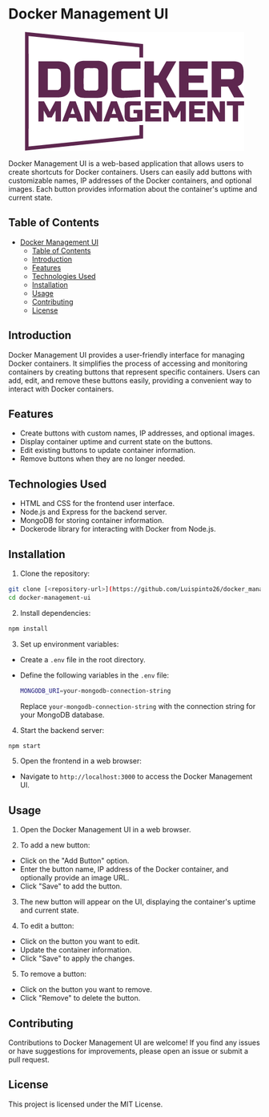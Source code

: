 # Docker Management UI

<div align="center">
  <img src="./logo.png" alt="Project Logo">
</div>

Docker Management UI is a web-based application that allows users to create shortcuts for Docker containers. Users can easily add buttons with customizable names, IP addresses of the Docker containers, and optional images. Each button provides information about the container's uptime and current state.

## Table of Contents

- [Docker Management UI](#docker-management-ui)
  - [Table of Contents](#table-of-contents)
  - [Introduction](#introduction)
  - [Features](#features)
  - [Technologies Used](#technologies-used)
  - [Installation](#installation)
  - [Usage](#usage)
  - [Contributing](#contributing)
  - [License](#license)

## Introduction

Docker Management UI provides a user-friendly interface for managing Docker containers. It simplifies the process of accessing and monitoring containers by creating buttons that represent specific containers. Users can add, edit, and remove these buttons easily, providing a convenient way to interact with Docker containers.

## Features

- Create buttons with custom names, IP addresses, and optional images.
- Display container uptime and current state on the buttons.
- Edit existing buttons to update container information.
- Remove buttons when they are no longer needed.

## Technologies Used

- HTML and CSS for the frontend user interface.
- Node.js and Express for the backend server.
- MongoDB for storing container information.
- Dockerode library for interacting with Docker from Node.js.

## Installation

1. Clone the repository:

```bash
git clone [<repository-url>](https://github.com/Luispinto26/docker_management_ui.git)
cd docker-management-ui
```

2. Install dependencies:

```bash
npm install
```

3. Set up environment variables:

- Create a `.env` file in the root directory.
- Define the following variables in the `.env` file:

  ```bash
  MONGODB_URI=your-mongodb-connection-string
  ```

  Replace `your-mongodb-connection-string` with the connection string for your MongoDB database.

4. Start the backend server:

```bash
npm start
```

5. Open the frontend in a web browser:

- Navigate to `http://localhost:3000` to access the Docker Management UI.

## Usage

1. Open the Docker Management UI in a web browser.

2. To add a new button:

- Click on the "Add Button" option.
- Enter the button name, IP address of the Docker container, and optionally provide an image URL.
- Click "Save" to add the button.

3. The new button will appear on the UI, displaying the container's uptime and current state.

4. To edit a button:

- Click on the button you want to edit.
- Update the container information.
- Click "Save" to apply the changes.

5. To remove a button:

- Click on the button you want to remove.
- Click "Remove" to delete the button.

## Contributing

Contributions to Docker Management UI are welcome! If you find any issues or have suggestions for improvements, please open an issue or submit a pull request.

## License

This project is licensed under the MIT License.
